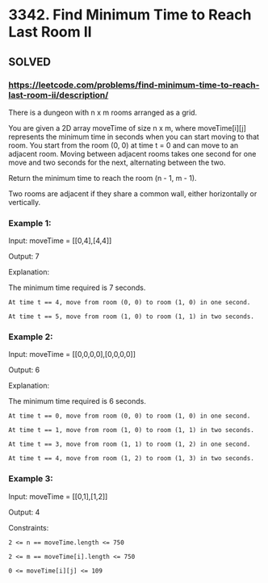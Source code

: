 # 3342. Find Minimum Time to Reach Last Room II

## SOLVED
### https://leetcode.com/problems/find-minimum-time-to-reach-last-room-ii/description/
There is a dungeon with n x m rooms arranged as a grid.



You are given a 2D array moveTime of size n x m, where moveTime[i][j] represents the minimum time in seconds when you can start moving to that room. You start from the room (0, 0) at time t = 0 and can move to an adjacent room. Moving between adjacent rooms takes one second for one move and two seconds for the next, alternating between the two.



Return the minimum time to reach the room (n - 1, m - 1).



Two rooms are adjacent if they share a common wall, either horizontally or vertically.





### Example 1:





Input: moveTime = [[0,4],[4,4]]




Output: 7





Explanation:



The minimum time required is 7 seconds.





	At time t == 4, move from room (0, 0) to room (1, 0) in one second.

	At time t == 5, move from room (1, 0) to room (1, 1) in two seconds.







### Example 2:





Input: moveTime = [[0,0,0,0],[0,0,0,0]]




Output: 6





Explanation:



The minimum time required is 6 seconds.





	At time t == 0, move from room (0, 0) to room (1, 0) in one second.

	At time t == 1, move from room (1, 0) to room (1, 1) in two seconds.

	At time t == 3, move from room (1, 1) to room (1, 2) in one second.

	At time t == 4, move from room (1, 2) to room (1, 3) in two seconds.







### Example 3:





Input: moveTime = [[0,1],[1,2]]




Output: 4







Constraints:





	2 <= n == moveTime.length <= 750

	2 <= m == moveTime[i].length <= 750

	0 <= moveTime[i][j] <= 109



